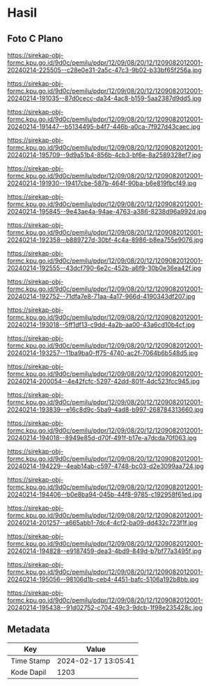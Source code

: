 # Hasil

## Foto C Plano

https://sirekap-obj-formc.kpu.go.id/9d0c/pemilu/pdpr/12/09/08/20/12/1209082012001-20240214-225505--c28e0e31-2a5c-47c3-9b02-b33bf65f256a.jpg

https://sirekap-obj-formc.kpu.go.id/9d0c/pemilu/pdpr/12/09/08/20/12/1209082012001-20240214-191035--87d0cecc-da34-4ac8-b159-5aa2387d9dd5.jpg

https://sirekap-obj-formc.kpu.go.id/9d0c/pemilu/pdpr/12/09/08/20/12/1209082012001-20240214-191447--b5134495-b4f7-446b-a0ca-7f927d43caec.jpg

https://sirekap-obj-formc.kpu.go.id/9d0c/pemilu/pdpr/12/09/08/20/12/1209082012001-20240214-195709--9d9a51b4-856b-4cb3-bf6e-8a2589328ef7.jpg

https://sirekap-obj-formc.kpu.go.id/9d0c/pemilu/pdpr/12/09/08/20/12/1209082012001-20240214-191930--19417cbe-587b-464f-90ba-b6e819fbcf49.jpg

https://sirekap-obj-formc.kpu.go.id/9d0c/pemilu/pdpr/12/09/08/20/12/1209082012001-20240214-195845--9e43ae4a-94ae-4763-a386-8238d96a992d.jpg

https://sirekap-obj-formc.kpu.go.id/9d0c/pemilu/pdpr/12/09/08/20/12/1209082012001-20240214-192358--b889727d-30bf-4c4a-8986-b8ea755e9076.jpg

https://sirekap-obj-formc.kpu.go.id/9d0c/pemilu/pdpr/12/09/08/20/12/1209082012001-20240214-192555--43dcf790-6e2c-452b-a6f9-30b0e36ea42f.jpg

https://sirekap-obj-formc.kpu.go.id/9d0c/pemilu/pdpr/12/09/08/20/12/1209082012001-20240214-192752--71dfa7e8-71aa-4a17-966d-4190343df207.jpg

https://sirekap-obj-formc.kpu.go.id/9d0c/pemilu/pdpr/12/09/08/20/12/1209082012001-20240214-193018--5ff1df13-c9dd-4a2b-aa00-43a6cd10b4cf.jpg

https://sirekap-obj-formc.kpu.go.id/9d0c/pemilu/pdpr/12/09/08/20/12/1209082012001-20240214-193257--11ba9ba0-ff75-4740-ac2f-7064b6b548d5.jpg

https://sirekap-obj-formc.kpu.go.id/9d0c/pemilu/pdpr/12/09/08/20/12/1209082012001-20240214-200054--4e42fcfc-5297-42dd-801f-4dc523fcc945.jpg

https://sirekap-obj-formc.kpu.go.id/9d0c/pemilu/pdpr/12/09/08/20/12/1209082012001-20240214-193839--e16c8d9c-5ba9-4ad8-b997-268784313660.jpg

https://sirekap-obj-formc.kpu.go.id/9d0c/pemilu/pdpr/12/09/08/20/12/1209082012001-20240214-194018--8949e85d-d70f-491f-b17e-a7dcda70f063.jpg

https://sirekap-obj-formc.kpu.go.id/9d0c/pemilu/pdpr/12/09/08/20/12/1209082012001-20240214-194229--4eab14ab-c597-4748-bc03-d2e3099aa724.jpg

https://sirekap-obj-formc.kpu.go.id/9d0c/pemilu/pdpr/12/09/08/20/12/1209082012001-20240214-194406--b0e8ba94-045b-44f8-9785-c192958f61ed.jpg

https://sirekap-obj-formc.kpu.go.id/9d0c/pemilu/pdpr/12/09/08/20/12/1209082012001-20240214-201257--a665abb1-7dc4-4cf2-ba09-dd432c723f1f.jpg

https://sirekap-obj-formc.kpu.go.id/9d0c/pemilu/pdpr/12/09/08/20/12/1209082012001-20240214-194828--e9187459-dea3-4bd9-849d-b7bf77a3495f.jpg

https://sirekap-obj-formc.kpu.go.id/9d0c/pemilu/pdpr/12/09/08/20/12/1209082012001-20240214-195056--98106d1b-ceb4-4451-bafc-5106a192b8bb.jpg

https://sirekap-obj-formc.kpu.go.id/9d0c/pemilu/pdpr/12/09/08/20/12/1209082012001-20240214-195438--91d02752-c704-49c3-9dcb-1f98e235428c.jpg


## Metadata

| Key        | Value               |
| ---------- | ------------------- |
| Time Stamp | 2024-02-17 13:05:41 |
| Kode Dapil | 1203                |



